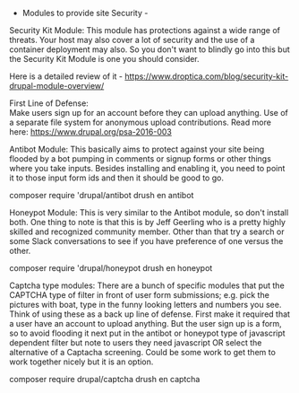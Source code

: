 
- Modules to provide site Security -

Security Kit Module:
This module has protections against a wide range of threats.  Your host may also cover a lot of security and the use of a container deployment may also.  So you don't want to blindly go into this but the Security Kit Module is one you should consider.

Here is a detailed review of it - https://www.droptica.com/blog/security-kit-drupal-module-overview/









































First Line of Defense:  
Make users sign up for an account before they can upload anything.
Use of a separate file system for anonymous upload contributions. Read more here:
https://www.drupal.org/psa-2016-003


Antibot Module:
This basically aims to protect against your site being flooded by a bot pumping in comments or signup forms or other things where you take inputs.  Besides installing and enabling it, you need to point it to those input form ids and then it should be good to go.

composer require 'drupal/antibot
drush en antibot





































Honeypot Module:
This is very similar to the Antibot module, so don't install both.  One thing to note is that this is by Jeff Geerling who is a pretty highly skilled and recognized community member.  Other than that try a search or some Slack conversations to see if you have preference of one versus the other. 

composer require 'drupal/honeypot
drush en honeypot









































Captcha type modules: 
There are a bunch of specific modules that put the CAPTCHA type of filter in front of user form submissions; e.g. pick the pictures with boat, type in the funny looking letters and numbers you see.  Think of using these as a back up line of defense.  First make it required that a user have an account to upload anything.  But the user sign up is a form, so to avoid flooding it next put in the antibot or honeypot type of javascript dependent filter but note to users they need javascript OR select the alternative of a Captacha screening.  Could be some work to get them to work together nicely but it is an option.

composer require drupal/captcha
drush en captcha




































